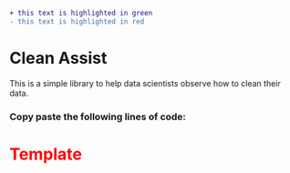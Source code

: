 ```diff
+ this text is highlighted in green
- this text is highlighted in red
```

# Clean Assist

This is a simple library to help data scientists observe how to clean their data.

### Copy paste the following lines of code:

<!DOCTYPE html>
<html>
<head>
	<meta charset="utf-8"/>
</head>
<body>
<h1 style="color:red">Template</h1>
	

</body>
</html>

